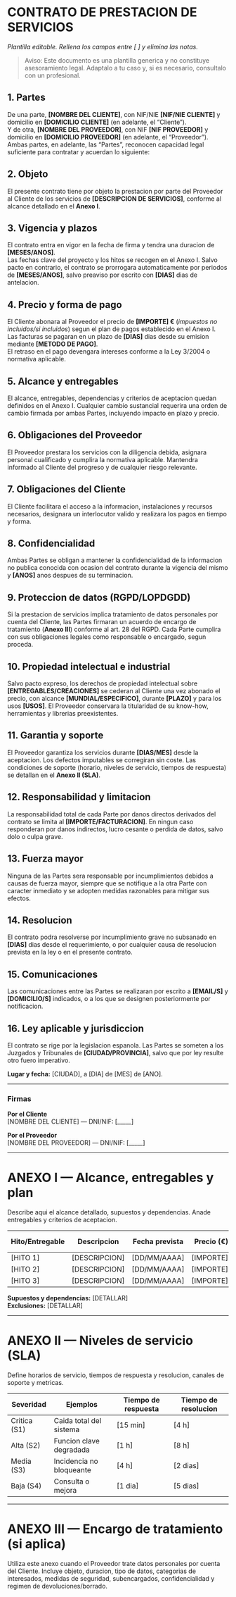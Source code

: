 # CONTRATO DE PRESTACION DE SERVICIOS
*Plantilla editable. Rellena los campos entre [ ] y elimina las notas.*

> Aviso: Este documento es una plantilla generica y no constituye asesoramiento legal. Adaptalo a tu caso y, si es necesario, consultalo con un profesional.

## 1. Partes
De una parte, **[NOMBRE DEL CLIENTE]**, con NIF/NIE **[NIF/NIE CLIENTE]** y domicilio en **[DOMICILIO CLIENTE]** (en adelante, el “Cliente”).  
Y de otra, **[NOMBRE DEL PROVEEDOR]**, con NIF **[NIF PROVEEDOR]** y domicilio en **[DOMICILIO PROVEEDOR]** (en adelante, el “Proveedor”).  
Ambas partes, en adelante, las “Partes”, reconocen capacidad legal suficiente para contratar y acuerdan lo siguiente:

## 2. Objeto
El presente contrato tiene por objeto la prestacion por parte del Proveedor al Cliente de los servicios de **[DESCRIPCION DE SERVICIOS]**, conforme al alcance detallado en el **Anexo I**.

## 3. Vigencia y plazos
El contrato entra en vigor en la fecha de firma y tendra una duracion de **[MESES/ANOS]**.  
Las fechas clave del proyecto y los hitos se recogen en el Anexo I. Salvo pacto en contrario, el contrato se prorrogara automaticamente por periodos de **[MESES/ANOS]**, salvo preaviso por escrito con **[DIAS]** dias de antelacion.

## 4. Precio y forma de pago
El Cliente abonara al Proveedor el precio de **[IMPORTE] €** (*impuestos no incluidos/si incluidos*) segun el plan de pagos establecido en el Anexo I.  
Las facturas se pagaran en un plazo de **[DIAS]** dias desde su emision mediante **[METODO DE PAGO]**.  
El retraso en el pago devengara intereses conforme a la Ley 3/2004 o normativa aplicable.

## 5. Alcance y entregables
El alcance, entregables, dependencias y criterios de aceptacion quedan definidos en el Anexo I. Cualquier cambio sustancial requerira una orden de cambio firmada por ambas Partes, incluyendo impacto en plazo y precio.

## 6. Obligaciones del Proveedor
El Proveedor prestara los servicios con la diligencia debida, asignara personal cualificado y cumplira la normativa aplicable. Mantendra informado al Cliente del progreso y de cualquier riesgo relevante.

## 7. Obligaciones del Cliente
El Cliente facilitara el acceso a la informacion, instalaciones y recursos necesarios, designara un interlocutor valido y realizara los pagos en tiempo y forma.

## 8. Confidencialidad
Ambas Partes se obligan a mantener la confidencialidad de la informacion no publica conocida con ocasion del contrato durante la vigencia del mismo y **[ANOS]** anos despues de su terminacion.

## 9. Proteccion de datos (RGPD/LOPDGDD)
Si la prestacion de servicios implica tratamiento de datos personales por cuenta del Cliente, las Partes firmaran un acuerdo de encargo de tratamiento (**Anexo III**) conforme al art. 28 del RGPD. Cada Parte cumplira con sus obligaciones legales como responsable o encargado, segun proceda.

## 10. Propiedad intelectual e industrial
Salvo pacto expreso, los derechos de propiedad intelectual sobre **[ENTREGABLES/CREACIONES]** se cederan al Cliente una vez abonado el precio, con alcance **[MUNDIAL/ESPECIFICO]**, durante **[PLAZO]** y para los usos **[USOS]**. El Proveedor conservara la titularidad de su know-how, herramientas y librerias preexistentes.

## 11. Garantia y soporte
El Proveedor garantiza los servicios durante **[DIAS/MES]** desde la aceptacion. Los defectos imputables se corregiran sin coste. Las condiciones de soporte (horario, niveles de servicio, tiempos de respuesta) se detallan en el **Anexo II (SLA)**.

## 12. Responsabilidad y limitacion
La responsabilidad total de cada Parte por danos directos derivados del contrato se limita al **[IMPORTE/FACTURACION]**. En ningun caso responderan por danos indirectos, lucro cesante o perdida de datos, salvo dolo o culpa grave.

## 13. Fuerza mayor
Ninguna de las Partes sera responsable por incumplimientos debidos a causas de fuerza mayor, siempre que se notifique a la otra Parte con caracter inmediato y se adopten medidas razonables para mitigar sus efectos.

## 14. Resolucion
El contrato podra resolverse por incumplimiento grave no subsanado en **[DIAS]** dias desde el requerimiento, o por cualquier causa de resolucion prevista en la ley o en el presente contrato.

## 15. Comunicaciones
Las comunicaciones entre las Partes se realizaran por escrito a **[EMAIL/S]** y **[DOMICILIO/S]** indicados, o a los que se designen posteriormente por notificacion.

## 16. Ley aplicable y jurisdiccion
El contrato se rige por la legislacion espanola. Las Partes se someten a los Juzgados y Tribunales de **[CIUDAD/PROVINCIA]**, salvo que por ley resulte otro fuero imperativo.

**Lugar y fecha:** [CIUDAD], a [DIA] de [MES] de [ANO].

---

### Firmas
**Por el Cliente**  
[NOMBRE DEL CLIENTE] — DNI/NIF: [_____]

**Por el Proveedor**  
[NOMBRE DEL PROVEEDOR] — DNI/NIF: [_____]

---

# ANEXO I — Alcance, entregables y plan
Describe aqui el alcance detallado, supuestos y dependencias. Anade entregables y criterios de aceptacion.

| Hito/Entregable | Descripcion | Fecha prevista | Precio (€) | Criterio de aceptacion |
|---|---|---|---:|---|
| [HITO 1] | [DESCRIPCION] | [DD/MM/AAAA] | [IMPORTE] | [CRITERIO] |
| [HITO 2] | [DESCRIPCION] | [DD/MM/AAAA] | [IMPORTE] | [CRITERIO] |
| [HITO 3] | [DESCRIPCION] | [DD/MM/AAAA] | [IMPORTE] | [CRITERIO] |

**Supuestos y dependencias:** [DETALLAR]  
**Exclusiones:** [DETALLAR]

---

# ANEXO II — Niveles de servicio (SLA)
Define horarios de servicio, tiempos de respuesta y resolucion, canales de soporte y metricas.

| Severidad | Ejemplos | Tiempo de respuesta | Tiempo de resolucion |
|---|---|---|---|
| Critica (S1) | Caida total del sistema | [15 min] | [4 h] |
| Alta (S2) | Funcion clave degradada | [1 h] | [8 h] |
| Media (S3) | Incidencia no bloqueante | [4 h] | [2 dias] |
| Baja (S4) | Consulta o mejora | [1 dia] | [5 dias] |

---

# ANEXO III — Encargo de tratamiento (si aplica)
Utiliza este anexo cuando el Proveedor trate datos personales por cuenta del Cliente. Incluye objeto, duracion, tipo de datos, categorias de interesados, medidas de seguridad, subencargados, confidencialidad y regimen de devoluciones/borrado.
